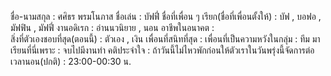 ชื่อ-นามสกุล : ศศิธร พรมโนภาส
ชื่อเล่น : บัฟฟี่
ชื่อที่เพื่อน ๆ เรียก(ชื่อที่เพื่อนตั้งให้) : บัฟ , บอฟอ , มัฟฟิน , มัฟฟี่ 
งานอดิเรก : อ่านนวนิยาย , นอน
อาชีพในอนาคต :  
สิ่งที่ตัวเองชอบที่สุด(ตอนนี้) : ตัวเอง , เงิน
เพื่อนที่สนิทที่สุด :
เพื่อนที่เป็นความหวังในกลุ่ม : ทีม
มาเรียนที่นี่เพราะ : จบไปมีงานทำ
คติประจำใจ :  ถ้าวันนี้ไม่ไหวพักก่อนให้ตัวเราในวันพรุ่งนี้จัดการต่อ
เวลานอน(ปกติ) : 23:00-00:30 น.